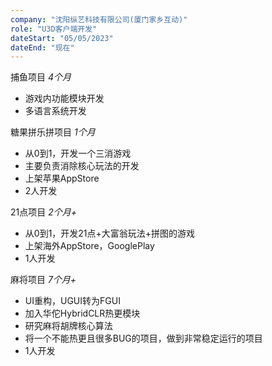 ```yaml
---
company: "沈阳纵艺科技有限公司(厦门家乡互动)"
role: "U3D客户端开发"
dateStart: "05/05/2023"
dateEnd: "现在"
---
```


捕鱼项目  *4个月*  

* 游戏内功能模块开发  
* 多语言系统开发  

糖果拼乐拼项目  *1个月*  

* 从0到1，开发一个三消游戏
* 主要负责消除核心玩法的开发
* 上架苹果AppStore
* 2人开发

21点项目  *2个月+*  

* 从0到1，开发21点+大富翁玩法+拼图的游戏
* 上架海外AppStore，GooglePlay
* 1人开发

麻将项目  *7个月+*  

* UI重构，UGUI转为FGUI  
* 加入华佗HybridCLR热更模块  
* 研究麻将胡牌核心算法  
* 将一个不能热更且很多BUG的项目，做到非常稳定运行的项目  
* 1人开发

